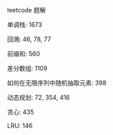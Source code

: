 leetcode 题解

单调栈: 1673

回溯: 46, 78, 77

前缀和: 560

差分数组: 1109

如何在无限序列中随机抽取元素: 398

动态规划: 72, 354, 416

贪心: 435

LRU: 146